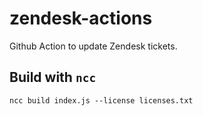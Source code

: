 # zendesk-actions
Github Action to update Zendesk tickets.


## Build with `ncc`
`ncc build index.js --license licenses.txt`
